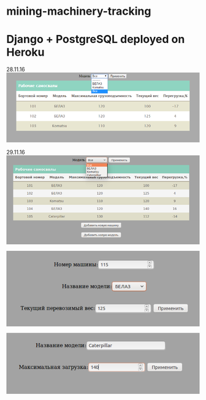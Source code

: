 # mining-machinery-tracking

# Django + PostgreSQL deployed on Heroku

28.11.16
![alt tag](https://github.com/simbi0nts/mining-machinery-tracking/blob/master/img/v28_11_16_1.png?raw=true)

29.11.16
![alt tag](https://github.com/simbi0nts/mining-machinery-tracking/blob/master/img/v29_11_16_1.png?raw=true)


![alt tag](https://github.com/simbi0nts/mining-machinery-tracking/blob/master/img/v29_11_16_2.png?raw=true)


![alt tag](https://github.com/simbi0nts/mining-machinery-tracking/blob/master/img/v29_11_16_3.png?raw=true)
